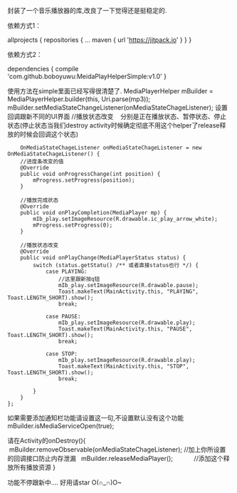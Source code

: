 封装了一个音乐播放器的库,改良了一下觉得还是挺稳定的.


依赖方式1：

  allprojects {
		repositories {
			...
			maven { url 'https://jitpack.io' }
		}
	}
 
 依赖方式2：
 
 dependencies {
	        compile 'com.github.boboyuwu:MeidaPlayHelperSimple:v1.0'
	}
 
 
使用方法在simple里面已经写得很清楚了.
MediaPlayerHelper mBuilder = MediaPlayerHelper.builder(this, Uri.parse(mp3));
mBuilder.setMediaStateChangeListener(onMediaStateChageListener);
设置回调跟新不同的UI界面
 //播放状态改变    分别是正在播放状态、暂停状态、停止状态(停止状态当我们destroy activity时候确定彻底不用这个helper了release释放的时候会回调这个状态)
        
        
        OnMediaStateChageListener onMediaStateChageListener = new OnMediaStateChageListener() {
        //进度条改变的值
        @Override
        public void onProgressChange(int position) {
            mProgress.setProgress(position);
        }

        //播放完成状态
        @Override
        public void onPlayCompletion(MediaPlayer mp) {
            mIb_play.setImageResource(R.drawable.ic_play_arrow_white);
            mProgress.setProgress(0);
        }

        //播放状态改变
        @Override
        public void onPlayChange(MediaPlayerStatus status) {
            switch (status.getStatu() /** 或者直接status也行 */) {
                case PLAYING:
                    //这里跟新按q钮
                    mIb_play.setImageResource(R.drawable.pause);
                    Toast.makeText(MainActivity.this, "PLAYING", Toast.LENGTH_SHORT).show();
                    break;

                case PAUSE:
                    mIb_play.setImageResource(R.drawable.play);
                    Toast.makeText(MainActivity.this, "PAUSE", Toast.LENGTH_SHORT).show();
                    break;

                case STOP:
                    mIb_play.setImageResource(R.drawable.play);
                    Toast.makeText(MainActivity.this, "STOP", Toast.LENGTH_SHORT).show();
                    break;

            }
        }
    };
 
如果需要添加通知栏功能请设置这一句,不设置默认没有这个功能
mBuilder.isMediaServiceOpen(true);


请在Activity的onDestroy(){  
    mBuilder.removeObservable(onMediaStateChageListener);    //加上你所设置的回调接口防止内存泄漏
    mBuilder.releaseMediaPlayer();            //添加这个释放所有播放资源
}

功能不停跟新中....
好用请star O(∩_∩)O~
